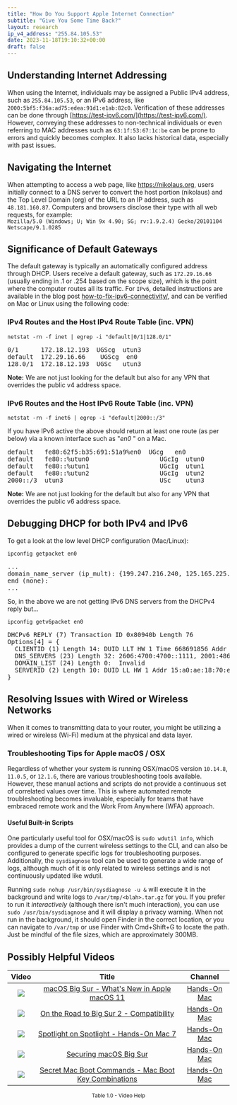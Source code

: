 ```yaml
---
title: "How Do You Support Apple Internet Connection"
subtitle: "Give You Some Time Back?"
layout: research
ip_v4_address: "255.84.105.53"
date: 2023-11-18T19:10:32+00:00
draft: false
---
```


## Understanding Internet Addressing

When using the Internet, individuals may be assigned a Public IPv4 address, such as ```255.84.105.53```, or an IPv6 address, like ```2000:5bf5:f36a:ad75:edea:91d1:e1ab:82c0```. Verification of these addresses can be done through [https://test-ipv6.com/](https://test-ipv6.com/). However, conveying these addresses to non-technical individuals or even referring to MAC addresses such as ```63:1f:53:67:1c:be``` can be prone to errors and quickly becomes complex. It also lacks historical data, especially with past issues.
## Navigating the Internet
When attempting to access a web page, like https://nikolaus.org, users initially connect to a DNS server to convert the host portion (nikolaus) and the Top Level Domain (org) of the URL to an IP address, such as ```48.181.160.87```. Computers and browsers disclose their type with all web requests, for example: <br> ```Mozilla/5.0 (Windows; U; Win 9x 4.90; SG; rv:1.9.2.4) Gecko/20101104 Netscape/9.1.0285```
## Significance of Default Gateways
The default gateway is typically an automatically configured address through DHCP. Users receive a default gateway, such as ```172.29.16.66``` (usually ending in .1 or .254 based on the scope size), which is the point where the computer routes all its traffic. For ```IPv6```, detailed instructions are available in the blog post [how-to-fix-ipv6-connectivity/](/blog/how-to-fix-ipv6-connectivity/), and can be verified on Mac or Linux using the following code:
<br>
### IPv4 Routes and the Host IPv4 Route Table (inc. VPN)
```netstat -rn -f inet | egrep -i "default|0/1|128.0/1"```

<pre>
0/1      172.18.12.193  UGScg  utun3
default  172.29.16.66    UGScg  en0
128.0/1  172.18.12.193  UGSc   utun3</pre>

**Note:** We are not just looking for the default but also for any VPN that overrides the public v4 address space.

### IPv6 Routes and the Host IPv6 Route Table (inc. VPN)
```netstat -rn -f inet6 | egrep -i "default|2000::/3"```

If you have IPv6 active the above should return at least one route (as per below) via a known interface such as "_en0_ " on a Mac. 

<pre>
default   fe80:62f5:b35:691:51a9%en0  UGcg   en0
default   fe80::%utun0                   UGcIg  utun0
default   fe80::%utun1                   UGcIg  utun1
default   fe80::%utun2                   UGcIg  utun2
2000::/3  utun3                          USc    utun3</pre>

**Note:** We are not just looking for the default but also for any VPN that overrides the public v6 address space.
<br>

## Debugging DHCP for both IPv4 and IPv6

To get a look at the low level DHCP configuration (Mac/Linux): 

```ipconfig getpacket en0```

<pre>
...
domain_name_server (ip_mult): {199.247.216.240, 125.165.225.19}
end (none):
...</pre>

So, in the above we are not getting IPv6 DNS servers from the DHCPv4 reply but...

```ipconfig getv6packet en0```

<pre>
DHCPv6 REPLY (7) Transaction ID 0x80940b Length 76
Options[4] = {
  CLIENTID (1) Length 14: DUID LLT HW 1 Time 668691856 Addr 63:1f:53:67:1c:be
  DNS_SERVERS (23) Length 32: 2606:4700:4700::1111, 2001:4860:4860::8844
  DOMAIN_LIST (24) Length 0:  Invalid
  SERVERID (2) Length 10: DUID LL HW 1 Addr 15:a0:ae:18:70:ef
}</pre>




## Resolving Issues with Wired or Wireless Networks
When it comes to transmitting data to your router, you might be utilizing a wired or wireless (Wi-Fi) medium at the physical and data layer.
### Troubleshooting Tips for Apple macOS / OSX
Regardless of whether your system is running OSX/macOS version ```10.14.8```, ```11.0.5```, or ```12.1.6```, there are various troubleshooting tools available. However, these manual actions and scripts do not provide a continuous set of correlated values over time. This is where automated remote troubleshooting becomes invaluable, especially for teams that have embraced remote work and the Work From Anywhere (WFA) approach.
#### Useful Built-in Scripts
One particularly useful tool for OSX/macOS is ```sudo wdutil info```, which provides a dump of the current wireless settings to the CLI, and can also be configured to generate specific logs for troubleshooting purposes. Additionally, the ```sysdiagnose``` tool can be used to generate a wide range of logs, although much of it is only related to wireless settings and is not continuously updated like wdutil.

Running ```sudo nohup /usr/bin/sysdiagnose -u &``` will execute it in the background and write logs to ```/var/tmp/<blah>.tar.gz``` for you. If you prefer to run it *interactively* (although there isn't much interaction), you can use ```sudo /usr/bin/sysdiagnose``` and it will display a privacy warning. When not run in the background, it should open Finder in the correct location, or you can navigate to ```/var/tmp``` or use Finder with Cmd+Shift+G to locate the path. Just be mindful of the file sizes, which are approximately 300MB.
## Possibly Helpful Videos

<link href="/plugins/lity/css/lity.min.css" rel="stylesheet">
<script src="/plugins/lity/js/lity.min.js"></script>
<div class="table1-start"></div>

|Video | Title | Channel |
| :---: | :---: | :---: |
|<a href="https://www.youtube.com/watch?v=JMKi6o9kaZI" data-lity><img src="https://i.ytimg.com/vi/JMKi6o9kaZI/default.jpg" class="img-fluid"></a>|<a href="https://www.youtube.com/watch?v=JMKi6o9kaZI" data-lity>macOS Big Sur - What&#39;s New in Apple macOS 11</a>|<a target="_blank" href="https://www.youtube.com/channel/UCg43DP8MdHVcl4rFK_delBg" >Hands-On Mac</a>|
|<a href="https://www.youtube.com/watch?v=HEbK-Tignuc" data-lity><img src="https://i.ytimg.com/vi/HEbK-Tignuc/default.jpg" class="img-fluid"></a>|<a href="https://www.youtube.com/watch?v=HEbK-Tignuc" data-lity>On the Road to Big Sur 2 - Compatibility</a>|<a target="_blank" href="https://www.youtube.com/channel/UCg43DP8MdHVcl4rFK_delBg" >Hands-On Mac</a>|
|<a href="https://www.youtube.com/watch?v=RslZ4W1EPqk" data-lity><img src="https://i.ytimg.com/vi/RslZ4W1EPqk/default.jpg" class="img-fluid"></a>|<a href="https://www.youtube.com/watch?v=RslZ4W1EPqk" data-lity>Spotlight on Spotlight - Hands-On Mac 7</a>|<a target="_blank" href="https://www.youtube.com/channel/UCg43DP8MdHVcl4rFK_delBg" >Hands-On Mac</a>|
|<a href="https://www.youtube.com/watch?v=7KdhJimuhNw" data-lity><img src="https://i.ytimg.com/vi/7KdhJimuhNw/default.jpg" class="img-fluid"></a>|<a href="https://www.youtube.com/watch?v=7KdhJimuhNw" data-lity>Securing macOS Big Sur</a>|<a target="_blank" href="https://www.youtube.com/channel/UCg43DP8MdHVcl4rFK_delBg" >Hands-On Mac</a>|
|<a href="https://www.youtube.com/watch?v=VwNYWAxHCgM" data-lity><img src="https://i.ytimg.com/vi/VwNYWAxHCgM/default.jpg" class="img-fluid"></a>|<a href="https://www.youtube.com/watch?v=VwNYWAxHCgM" data-lity>Secret Mac Boot Commands - Mac Boot Key Combinations</a>|<a target="_blank" href="https://www.youtube.com/channel/UCg43DP8MdHVcl4rFK_delBg" >Hands-On Mac</a>|

<center><small>Table 1.0 - Video Help</small></center>
 <br>
<div class="table1-end"></div>
<script type="text/javascript">
(function() {
    $('div.table1-start').nextUntil('div.table1-end', 'table').addClass('table thead-dark table-striped table-responsive rounded').attr('id', 't1');
    $('#t1').find('thead').addClass('thead-dark');
})();
</script>
